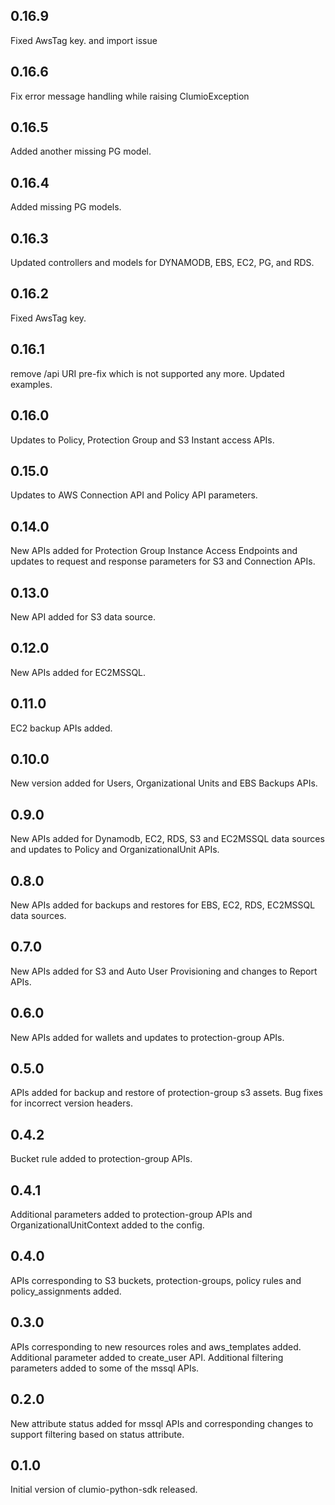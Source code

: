 ## 0.16.9
Fixed AwsTag key. and import issue

## 0.16.6
Fix error message handling while raising ClumioException

## 0.16.5
Added another missing PG model.

## 0.16.4
Added missing PG models.

## 0.16.3
Updated controllers and models for DYNAMODB, EBS, EC2, PG, and RDS.

## 0.16.2
Fixed AwsTag key.

## 0.16.1
remove /api URI pre-fix which is not supported any more.
Updated examples.

## 0.16.0
Updates to Policy, Protection Group and S3 Instant access APIs.

## 0.15.0
Updates to AWS Connection API and Policy API parameters.

## 0.14.0
New APIs added for Protection Group Instance Access Endpoints and updates to request and response parameters for S3 and Connection APIs.

## 0.13.0
New API added for S3 data source.

## 0.12.0
New APIs added for EC2MSSQL.

## 0.11.0
EC2 backup APIs added.

## 0.10.0
New version added for Users, Organizational Units and EBS Backups APIs.

## 0.9.0
New APIs added for Dynamodb, EC2, RDS, S3 and EC2MSSQL data sources and updates to Policy and OrganizationalUnit APIs.

## 0.8.0
New APIs added for backups and restores for EBS, EC2, RDS, EC2MSSQL data sources.

## 0.7.0
New APIs added for S3 and Auto User Provisioning and changes to Report APIs.

## 0.6.0
New APIs added for wallets and updates to protection-group APIs.

## 0.5.0
APIs added for backup and restore of protection-group s3 assets.
Bug fixes for incorrect version headers.

## 0.4.2
Bucket rule added to protection-group APIs.

## 0.4.1
Additional parameters added to protection-group APIs and OrganizationalUnitContext added to the config.

## 0.4.0
APIs corresponding to S3 buckets, protection-groups, policy rules and policy_assignments added.

## 0.3.0
APIs corresponding to new resources roles and aws_templates added.
Additional parameter added to create_user API.
Additional filtering parameters added to some of the mssql APIs.

## 0.2.0
New attribute status added for mssql APIs and corresponding changes to support filtering based on status attribute.

## 0.1.0
Initial version of clumio-python-sdk released.
